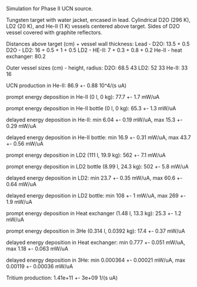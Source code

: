 Simulation for Phase II UCN source.

Tungsten target with water jacket, encased in lead.
Cylindrical D2O (296 K), LD2 (20 K), and He-II (1 K) vessels centered above target.
Sides of D2O vessel covered with graphite reflectors.

Distances above target (cm) + vessel wall thickness:
Lead - D2O: 13.5 + 0.5
D2O - LD2: 16 + 0.5 + 1 + 0.5
LD2 - HE-II: 7 + 0.3 + 0.8 + 0.2
He-II - heat exchanger: 80.2

Outer vessel sizes (cm) - height, radius:
D2O: 68.5 43
LD2: 52 33
He-II: 33 16

UCN production in He-II:
86.9 +- 0.88 10^4/(s uA)

prompt energy deposition in He-II (0 l, 0 kg):
77.7 +- 1.7 mW/uA

prompt energy deposition in He-II bottle (0 l, 0 kg):
65.3 +- 1.3 mW/uA

delayed energy deposition in He-II:
min 6.04 +- 0.19 mW/uA, max 15.3 +- 0.29 mW/uA

delayed energy deposition in He-II bottle:
min 16.9 +- 0.31 mW/uA, max 43.7 +- 0.56 mW/uA

prompt energy deposition in LD2 (111 l, 19.9 kg):
562 +- 7.1 mW/uA

prompt energy deposition in LD2 bottle (8.99 l, 24.3 kg):
502 +- 5.8 mW/uA

delayed energy deposition in LD2:
min 23.7 +- 0.35 mW/uA, max 60.6 +- 0.64 mW/uA

delayed energy deposition in LD2 bottle:
min 108 +- 1 mW/uA, max 269 +- 1.9 mW/uA

prompt energy deposition in Heat exchanger (1.48 l, 13.3 kg):
25.3 +- 1.2 mW/uA

prompt energy deposition in 3He (0.314 l, 0.0392 kg):
17.4 +- 0.37 mW/uA

delayed energy deposition in Heat exchanger:
min 0.777 +- 0.051 mW/uA, max 1.18 +- 0.063 mW/uA

delayed energy deposition in 3He:
min 0.000364 +- 0.00021 mW/uA, max 0.00119 +- 0.00036 mW/uA

Tritium production:
1.41e+11 +- 3e+09 1/(s uA)


